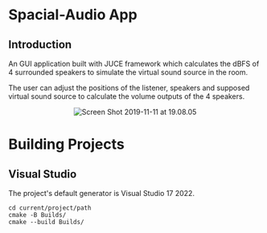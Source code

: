 # Spacial-Audio App

## Introduction

An GUI application built with JUCE framework which calculates the dBFS of 4 surrounded speakers to simulate the virtual sound source in the room.

The user can adjust the positions of the listener, speakers and supposed virtual sound source to calculate the volume outputs of the 4 speakers.

<center><img src="https://github.com/Silver92/Spacial-Audio/blob/Develop/Sample%20Pictures/Screen%20Shot%202019-10-04%20at%2014.27.13.png" alt="Screen Shot 2019-11-11 at 19.08.05" align="center"/></center>

Building Projects
==================

Visual Studio
-------------

The project's default generator is Visual Studio 17 2022.

```
cd current/project/path
cmake -B Builds/
cmake --build Builds/
```
